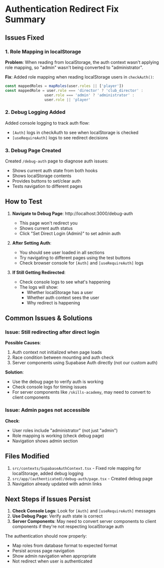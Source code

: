# Authentication Redirect Fix Summary

## Issues Fixed

### 1. Role Mapping in localStorage
**Problem**: When reading from localStorage, the auth context wasn't applying role mapping, so "admin" wasn't being converted to "administrator".

**Fix**: Added role mapping when reading localStorage users in `checkAuth()`:
```typescript
const mappedRoles = mapRoles(user.roles || ['player'])
const mappedRole = user.role === 'director' ? 'club_director' : 
                  user.role === 'admin' ? 'administrator' : 
                  user.role || 'player'
```

### 2. Debug Logging Added
Added console logging to track auth flow:
- `[Auth]` logs in checkAuth to see when localStorage is checked
- `[useRequireAuth]` logs to see redirect decisions

### 3. Debug Page Created
Created `/debug-auth` page to diagnose auth issues:
- Shows current auth state from both hooks
- Shows localStorage contents
- Provides buttons to set/clear auth
- Tests navigation to different pages

## How to Test

1. **Navigate to Debug Page**: http://localhost:3000/debug-auth
   - This page won't redirect you
   - Shows current auth status
   - Click "Set Direct Login (Admin)" to set admin auth

2. **After Setting Auth**:
   - You should see user loaded in all sections
   - Try navigating to different pages using the test buttons
   - Check browser console for `[Auth]` and `[useRequireAuth]` logs

3. **If Still Getting Redirected**:
   - Check console logs to see what's happening
   - The logs will show:
     - Whether localStorage has a user
     - Whether auth context sees the user
     - Why redirect is happening

## Common Issues & Solutions

### Issue: Still redirecting after direct login
**Possible Causes**:
1. Auth context not initialized when page loads
2. Race condition between mounting and auth check
3. Server components using Supabase Auth directly (not our custom auth)

**Solution**: 
- Use the debug page to verify auth is working
- Check console logs for timing issues
- For server components like `/skills-academy`, may need to convert to client components

### Issue: Admin pages not accessible
**Check**:
- User roles include "administrator" (not just "admin")
- Role mapping is working (check debug page)
- Navigation shows admin section

## Files Modified
1. `src/contexts/SupabaseAuthContext.tsx` - Fixed role mapping for localStorage, added debug logging
2. `src/app/(authenticated)/debug-auth/page.tsx` - Created debug page
3. Navigation already updated with admin links

## Next Steps if Issues Persist

1. **Check Console Logs**: Look for `[Auth]` and `[useRequireAuth]` messages
2. **Use Debug Page**: Verify auth state is correct
3. **Server Components**: May need to convert server components to client components if they're not respecting localStorage auth

The authentication should now properly:
- Map roles from database format to expected format
- Persist across page navigation
- Show admin navigation when appropriate
- Not redirect when user is authenticated